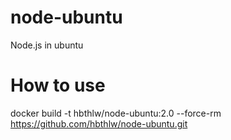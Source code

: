 # node-ubuntu
Node.js in ubuntu

# How to use

docker build -t hbthlw/node-ubuntu:2.0 --force-rm https://github.com/hbthlw/node-ubuntu.git

